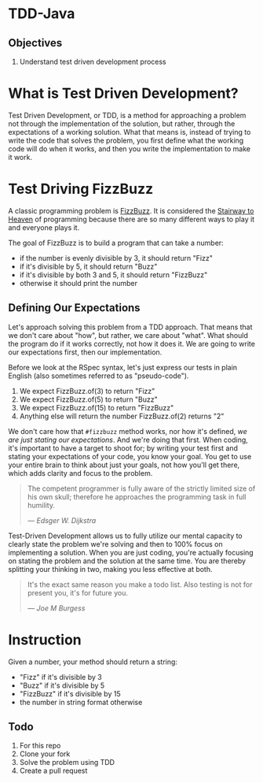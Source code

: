 # TDD-Java

## Objectives

1. Understand test driven development process

# What is Test Driven Development?

Test Driven Development, or TDD, is a method for approaching a problem not through the implementation of the solution, but rather, through the expectations of a working solution. What that means is, instead of trying to write the code that solves the problem, you first define what the working code will do when it works, and then you write the implementation to make it work.

# Test Driving FizzBuzz

A classic programming problem is [FizzBuzz](http://c2.com/cgi/wiki?FizzBuzzTest). It is considered the [Stairway to Heaven](http://www.codinghorror.com/blog/2007/02/fizzbuzz-the-programmers-stairway-to-heaven.html) of programming because there are so many different ways to play it and everyone plays it.

The goal of FizzBuzz is to build a program that can take a number:
- if the number is evenly divisible by 3, it should return "Fizz"
- if it's divisible by 5, it should return "Buzz"
- if it's divisible by both 3 and 5, it should return "FizzBuzz"
- otherwise it should print the number

## Defining Our Expectations

Let's approach solving this problem from a TDD approach. That means that we don't care about "how", but rather, we care about "what". What should the program do if it works correctly, not how it does it. We are going to write our expectations first, then our implementation.

Before we look at the RSpec syntax, let's just express our tests in plain English (also sometimes referred to as "pseudo-code").

1. We expect FizzBuzz.of(3) to return "Fizz"
2. We expect FizzBuzz.of(5) to return "Buzz"
3. We expect FizzBuzz.of(15) to return "FizzBuzz"
4. Anything else will return the number FizzBuzz.of(2) returns "2"

We don't care how that `#fizzbuzz` method works, nor how it's defined, *we are just stating our expectations*. And we're doing that first. When coding, it's important to have a target to shoot for; by writing your test first and stating your expectations of your code, you know your goal. You get to use your entire brain to think about just your goals, not how you'll get there, which adds clarity and focus to the problem.

> The competent programmer is fully aware of the strictly limited size of his own skull; therefore he approaches the programming task in full humility.
>
> — <cite>Edsger W. Dijkstra</cite>

Test-Driven Development allows us to fully utilize our mental capacity to clearly state the problem we're solving and then to 100% focus on implementing a solution. When you are just coding, you're actually focusing on stating the problem and the solution at the same time. You are thereby splitting your thinking in two, making you less effective at both.

> It's the exact same reason you make a todo list. Also testing is not for present you, it's for future you.
>
> — <cite>Joe M Burgess</cite>

# Instruction
Given a number, your method should return a string:
- "Fizz" if it's divisible by 3
- "Buzz" if it's divisible by 5
- "FizzBuzz" if it's divisible by 15
- the number in string format otherwise

## Todo
1. For this repo
2. Clone your fork
3. Solve the problem using TDD
4. Create a pull request
